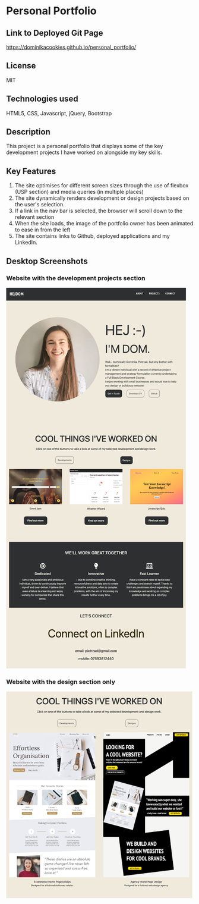 # Personal Portfolio

## Link to Deployed Git Page
https://dominikacookies.github.io/personal_portfolio/

## License
MIT

## Technologies used
HTML5, CSS, Javascript, jQuery, Bootstrap

## Description
This project is a personal portfolio that displays some of the key development projects I have worked on alongside my key skills.

## Key Features
1. The site optimises for different screen sizes through the use of flexbox (USP section) and media queries (in multiple places)
2. The site dynamically renders development or design projects based on the user's selection.
3. If a link in the nav bar is selected, the browser will scroll down to the relevant section
4. When the site loads, the image of the portfolio owner has been animated to ease in from the left
5. The site contains links to Github, deployed applications and my LinkedIn.

## Desktop Screenshots
### Website with the development projects section

 ![image](./assets/images/screenshots/potfolio-devsection.png) 

### Website with the design section only

![image](./assets/images/screenshots/potfolio-designsectiononly.png )